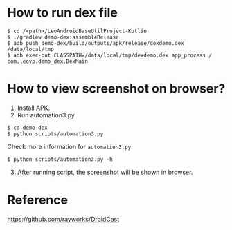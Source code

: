 # How to run dex file

```shell
$ cd /<path>/LeoAndroidBaseUtilProject-Kotlin
$ ./gradlew demo-dex:assembleRelease
$ adb push demo-dex/build/outputs/apk/release/dexdemo.dex /data/local/tmp
$ adb exec-out CLASSPATH=/data/local/tmp/dexdemo.dex app_process / com.leovp.demo_dex.DexMain
```

# How to view screenshot on browser?

1. Install APK.
2. Run automation3.py

```shell
$ cd demo-dex
$ python scripts/automation3.py
```

Check more information for `automation3.py`

```shell
$ python scripts/automation3.py -h
```

3. After running script, the screenshot will be shown in browser.

# Reference

https://github.com/rayworks/DroidCast